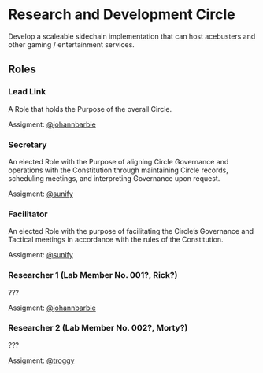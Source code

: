 # Research and Development Circle

Develop a scaleable sidechain implementation that can host acebusters and other gaming / entertainment services.

## Roles

### Lead Link

A Role that holds the Purpose of the overall Circle.

Assigment: [@johannbarbie](https://github.com/johannbarbie)

### Secretary

An elected Role with the Purpose of aligning Circle Governance and operations with the Constitution through maintaining Circle records, scheduling meetings, and interpreting Governance upon request.

Assigment: [@sunify](https://github.com/sunify)

### Facilitator

An elected Role with the purpose of facilitating the Circle’s Governance and Tactical meetings in accordance with the rules of the Constitution.

Assigment: [@sunify](https://github.com/sunify)

### Researcher 1 (Lab Member No. 001?, Rick?)

???

Assigment: [@johannbarbie](https://github.com/johannbarbie)

### Researcher 2 (Lab Member No. 002?, Morty?)

???

Assigment: [@troggy](https://github.com/troggy)